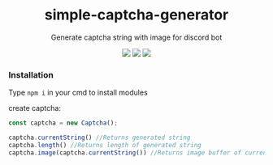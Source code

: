<div align="center">

# simple-captcha-generator
  
Generate captcha string with image for discord bot
  
![](https://img.shields.io/github/languages/top/Nidrux/simple-captcha-generator)
![](https://img.shields.io/codacy/grade/415e4c6f1c5648098bdd039f7666212f)
![](https://img.shields.io/github/repo-size/Nidrux/simple-captcha-generator)

 </div>
 
### Installation

Type `npm i` in your cmd to install modules


create captcha:
```js
const captcha = new Captcha();

captcha.currentString() //Returns generated string
captcha.length() //Returns length of generated string
captcha.image(captcha.currentString()) //Returns image buffer of current generated string (possible to add your own string)
```
